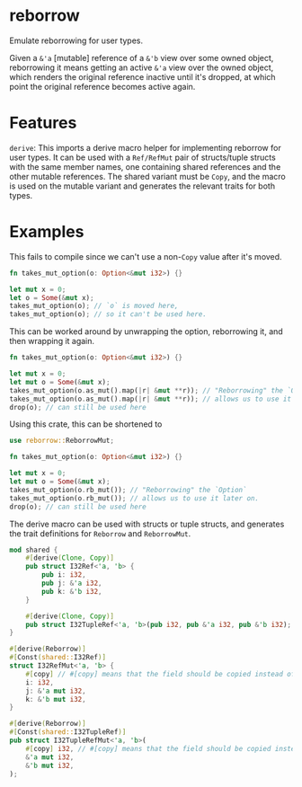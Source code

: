 # reborrow
Emulate reborrowing for user types.

Given a `&'a` [mutable] reference of a `&'b` view over some owned object,
reborrowing it means getting an active `&'a` view over the owned object,
which renders the original reference inactive until it's dropped, at which point
the original reference becomes active again.

# Features
`derive`: This imports a derive macro helper for implementing reborrow for user
types. It can be used with a `Ref/RefMut` pair of structs/tuple structs with
the same member names, one containing shared references and the other mutable
references. The shared variant must be `Copy`, and the macro is used on the
mutable variant and generates the relevant traits for both types.

# Examples
This fails to compile since we can't use a non-`Copy` value after it's moved.
```rust
fn takes_mut_option(o: Option<&mut i32>) {}

let mut x = 0;
let o = Some(&mut x);
takes_mut_option(o); // `o` is moved here,
takes_mut_option(o); // so it can't be used here.
```

This can be worked around by unwrapping the option, reborrowing it, and then wrapping it again.
```rust
fn takes_mut_option(o: Option<&mut i32>) {}

let mut x = 0;
let mut o = Some(&mut x);
takes_mut_option(o.as_mut().map(|r| &mut **r)); // "Reborrowing" the `Option`
takes_mut_option(o.as_mut().map(|r| &mut **r)); // allows us to use it later on.
drop(o); // can still be used here
```

Using this crate, this can be shortened to
```rust
use reborrow::ReborrowMut;

fn takes_mut_option(o: Option<&mut i32>) {}

let mut x = 0;
let mut o = Some(&mut x);
takes_mut_option(o.rb_mut()); // "Reborrowing" the `Option`
takes_mut_option(o.rb_mut()); // allows us to use it later on.
drop(o); // can still be used here
```

The derive macro can be used with structs or tuple structs, and generates
the trait definitions for `Reborrow` and `ReborrowMut`.

```rust
mod shared {
    #[derive(Clone, Copy)]
    pub struct I32Ref<'a, 'b> {
        pub i: i32,
        pub j: &'a i32,
        pub k: &'b i32,
    }

    #[derive(Clone, Copy)]
    pub struct I32TupleRef<'a, 'b>(pub i32, pub &'a i32, pub &'b i32);
}

#[derive(Reborrow)]
#[Const(shared::I32Ref)]
struct I32RefMut<'a, 'b> {
    #[copy] // #[copy] means that the field should be copied instead of reborrowed.
    i: i32,
    j: &'a mut i32,
    k: &'b mut i32,
}

#[derive(Reborrow)]
#[Const(shared::I32TupleRef)]
pub struct I32TupleRefMut<'a, 'b>(
    #[copy] i32, // #[copy] means that the field should be copied instead of reborrowed.
    &'a mut i32,
    &'b mut i32,
);
```
